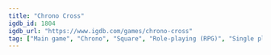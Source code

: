 ```yaml
---
title: "Chrono Cross"
igdb_id: 1804
igdb_url: "https://www.igdb.com/games/chrono-cross"
tag: ["Main game", "Chrono", "Square", "Role-playing (RPG)", "Single player", "Third person", "Fantasy", "Open world"]
---
```

